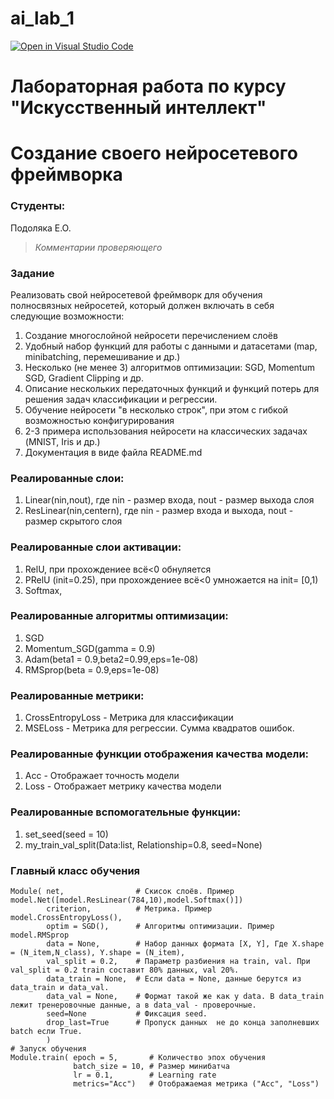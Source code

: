 # ai_lab_1
[![Open in Visual Studio Code](https://classroom.github.com/assets/open-in-vscode-c66648af7eb3fe8bc4f294546bfd86ef473780cde1dea487d3c4ff354943c9ae.svg)](https://classroom.github.com/online_ide?assignment_repo_id=10523612&assignment_repo_type=AssignmentRepo)
# Лабораторная работа по курсу "Искусственный интеллект"
# Создание своего нейросетевого фреймворка

### Студенты: 
Подоляка Е.О.
> *Комментарии проверяющего*

### Задание

Реализовать свой нейросетевой фреймворк для обучения полносвязных нейросетей, который должен включать в себя следующие возможности:

1. Создание многослойной нейросети перечислением слоёв
1. Удобный набор функций для работы с данными и датасетами (map, minibatching, перемешивание и др.)
1. Несколько (не менее 3) алгоритмов оптимизации: SGD, Momentum SGD, Gradient Clipping и др.
1. Описание нескольких передаточных функций и функций потерь для решения задач классификации и регрессии.
1. Обучение нейросети "в несколько строк", при этом с гибкой возможностью конфигурирования
1. 2-3 примера использования нейросети на классических задачах (MNIST, Iris и др.)
1. Документация в виде файла README.md 

### Реалированные слои:
1. Linear(nin,nout), где nin - размер входа, nout - размер выхода слоя
1. ResLinear(nin,centern), где nin - размер входа и выхода, nout - размер скрытого слоя
### Реалированные слои активации:
1. RelU,                при прохождениее всё<0 обнуляется
1. PRelU (init=0.25),   при прохождениее всё<0 умножается на init= [0,1)
1. Softmax,
### Реалированные алгоритмы оптимизации:
1. SGD
2. Momentum_SGD(gamma = 0.9) 
3. Adam(beta1 = 0.9,beta2=0.99,eps=1e-08)
3. RMSprop(beta = 0.9,eps=1e-08)
### Реалированные метрики:
1. CrossEntropyLoss - Метрика для классификации
1. MSELoss - Метрика для регрессии. Сумма квадратов ошибок.
### Реалированные функции отображения качества модели:
1. Acc - Отображает точность модели
1. Loss - Отображает метрику качества модели
### Реалированные вспомогательные функции:
1. set_seed(seed = 10)
2. my_train_val_split(Data:list, Relationship=0.8, seed=None)
### Главный класс обучения
    Module( net,                # Скисок слоёв. Пример model.Net([model.ResLinear(784,10),model.Softmax()])
            criterion,          # Метрика. Пример model.CrossEntropyLoss(),
            optim = SGD(),      # Aлгоритмы оптимизации. Пример model.RMSprop
            data = None,        # Набор данных формата [X, Y], Где X.shape = (N_item,N_class), Y.shape = (N_item), 
            val_split = 0.2,    # Параметр разбиения на train, val. При val_split = 0.2 train составит 80% данных, val 20%.
            data_train = None,  # Если data = None, данные берутся из data_train и data_val.
            data_val = None,    # Формат такой же как у data. В data_train лежит тренеровочные данные, а в data_val - проверочные.
            seed=None           # Фиксация seed.
            drop_last=True      # Пропуск данных  не до конца заполневших batch если True.
            ) 
    # Запуск обучения
    Module.train( epoch = 5,       # Количество эпох обучения
                  batch_size = 10, # Размер минибатча
                  lr = 0.1,        # Learning rate
                  metrics="Acc")   # Отображаемая метрика ("Acc", "Loss")

